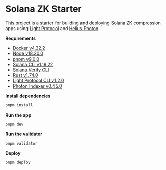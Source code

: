 # Solana ZK Starter

This project is a starter for building and deploying Solana [ZK](https://www.zkcompression.com/) compression apps using [Light Protocol](https://github.com/Lightprotocol/light-protocol) and [Helius Photon](https://github.com/helius-labs/photon).

**Requirements**

- [Docker v4.32.2](https://docs.docker.com/engine/install/)
- [Node v18.20.0](https://github.com/nvm-sh/nvm)
- [pnpm v9.0.0](https://pnpm.io/installation)
- [Solana CLI v1.18.22](https://docs.solanalabs.com/cli/install)
- [Solana Verify CLI](https://github.com/Ellipsis-Labs/solana-verifiable-build)
- [Rust v1.74.0](https://www.rust-lang.org/tools/install)
- [Light Protocol CLI v1.2.0](https://github.com/Lightprotocol/light-protocol/tree/main/cli#readme)
- [Photon Indexer v0.45.0](https://github.com/helius-labs/photon)

**Install dependencies**

```bash
pnpm install
```

**Run the app**

```bash
pnpm dev
```

**Run the validator**

```bash
pnpm validator
```

**Deploy**

```bash
pnpm deploy
```

